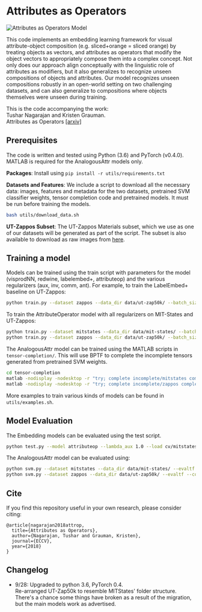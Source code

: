 # Attributes as Operators

![Attributes as Operators Model](https://user-images.githubusercontent.com/4995097/37882704-48f4865c-306b-11e8-82b9-9f7121031c1c.png)

This code implements an embedding learning framework for visual attribute-object composition (e.g. sliced+orange = sliced orange) by treating objects as vectors, and attributes as operators that modify the object vectors to appropriately compose them into a complex concept. Not only does our approach align conceptually with the linguistic role of attributes as modifiers, but it also generalizes to recognize unseen compositions of objects and attributes. Our model recognizes unseen compositions robustly in an open-world setting on two challenging datasets, and can also generalize to compositions where objects themselves were unseen during training.

This is the code accompanying the work:  
Tushar Nagarajan and Kristen Grauman.  
Attributes as Operators [[arxiv]](https://arxiv.org/pdf/1803.09851.pdf)

## Prerequisites
The code is written and tested using Python (3.6) and PyTorch (v0.4.0). MATLAB is required for the AnalogousAttr models only.

**Packages**: Install using `pip install -r utils/requirements.txt`

**Datasets and Features**: We include a script to download all the necessary data: images, features and metadata for the two datasets, pretrained SVM classifier weights, tensor completion code and pretrained models. It must be run before training the models.
```bash
bash utils/download_data.sh
```

**UT-Zappos Subset**: The UT-Zappos Materials subset, which we use as one of our datasets will be generated as part of the script. The subset is also available to download as raw images from [here](https://www.cs.utexas.edu/~tushar/attribute-ops/ut-zap50k-materials.zip). 

## Training a model

Models can be trained using the train script with parameters for the model (visprodNN, redwine, labelembed+, attributeop) and the various regularizers (aux, inv, comm, ant). For example, to train the LabelEmbed+ baseline on UT-Zappos:
```bash
python train.py --dataset zappos --data_dir data/ut-zap50k/ --batch_size 512 --lr 1e-4 --max_epochs 1000 --glove_init --model labelembed+ --nlayers 2 --cv_dir cv/zappos/labelembed+
```


To train the AttributeOperator model with all regularizers on MIT-States and UT-Zappos:
```bash
python train.py --dataset mitstates --data_dir data/mit-states/ --batch_size 512 --lr 1e-4 --max_epochs 800 --glove_init --model attributeop --cv_dir cv/mitstates/attrop+aux+inv+comm --lambda_aux 1000.0 --lambda_inv 1.0 --lambda_comm 1.0
python train.py --dataset zappos --data_dir data/ut-zap50k/ --batch_size 512 --lr 1e-4 --max_epochs 1000 --glove_init --model attributeop --cv_dir cv/zappos/attributeop --lambda_aux 1.0 --lambda_comm 1.0
```

The AnalogousAttr model can be trained using the MATLAB scripts in `tensor-completion/`. This will use BPTF to complete the incomplete tensors generated from pretrained SVM weights.
```bash
cd tensor-completion
matlab -nodisplay -nodesktop -r "try; complete incomplete/mitstates completed/mitstates_30_50.mat 30 50 1; catch; end; quit" > log.log 2> log.err
matlab -nodisplay -nodesktop -r "try; complete incomplete/zappos completed/zappos_100_50.mat 100 50 2; catch; end; quit" > log.log 2> log.err
```
 
More examples to train various kinds of models can be found in `utils/examples.sh`. 


## Model Evaluation

The Embedding models can be evaluated using the test script.
```bash
python test.py --model attributeop --lambda_aux 1.0 --load cv/mitstates/attrop+aux+inv+comm/ckpt_E_800_At_0.188_O_0.227_Cl_0.120_Op_0.114.t7
```

The AnalogousAttr model can be evaluated using:
```bash
python svm.py --dataset mitstates --data_dir data/mit-states/ --evaltf --completed tensor-completion/completed/mitstates_30_50.mat
python svm.py --dataset zappos --data_dir data/ut-zap50k/ --evaltf --completed tensor-completion/completed/zappos_100_50.mat
```

## Cite

If you find this repository useful in your own research, please consider citing:
```
@article{nagarajan2018attrop,
  title={Attributes as Operators},
  author={Nagarajan, Tushar and Grauman, Kristen},
  journal={ECCV},
  year={2018}
}
```

## Changelog

- 9/28:
Upgraded to python 3.6, PyTorch 0.4.  
Re-arranged UT-Zap50k to resemble MITStates' folder structure.  
There's a chance some things have broken as a result of the migration, but the main models work as advertised.



